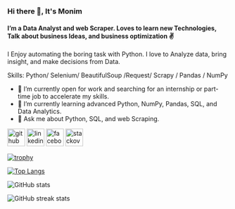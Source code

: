 ### Hi there 👋, It's Monim 
#### I’m a Data Analyst and web Scraper. Loves to learn new Technologies, Talk about business Ideas, and business optimization ✌️
I Enjoy automating the boring task with Python. I love to Analyze data, bring insight, and make decisions from Data.

Skills: Python/ Selenium/ BeautifulSoup /Request/ Scrapy / Pandas / NumPy

- 🔭 I’m currently open for work and searching for an internship or part-time job to accelerate my skills. 
- 🌱 I’m currently learning advanced Python, NumPy, Pandas, SQL, and Data Analytics. 
- 💬 Ask me about Python, SQL, and web Scraping. 


[<img src='https://cdn.jsdelivr.net/npm/simple-icons@3.0.1/icons/github.svg' alt='github' height='40'>](https://github.com/monimahmadh)  [<img src='https://cdn.jsdelivr.net/npm/simple-icons@3.0.1/icons/linkedin.svg' alt='linkedin' height='40'>](https://www.linkedin.com/in/monimahmadh/)  [<img src='https://cdn.jsdelivr.net/npm/simple-icons@3.0.1/icons/facebook.svg' alt='facebook' height='40'>](https://www.facebook.com/monimahmadh/)  [<img src='https://cdn.jsdelivr.net/npm/simple-icons@3.0.1/icons/stackoverflow.svg' alt='stackoverflow' height='40'>](https://stackoverflow.com/users/21274165)  

[![trophy](https://github-profile-trophy.vercel.app/?username=monimahmadh)](https://github.com/ryo-ma/github-profile-trophy)

[![Top Langs](https://github-readme-stats.vercel.app/api/top-langs/?username=monimahmadh)](https://github.com/anuraghazra/github-readme-stats)

![GitHub stats](https://github-readme-stats.vercel.app/api?username=monimahmadh&show_icons=true&count_private=true)  

![GitHub streak stats](https://streak-stats.demolab.com/?user=monimahmadh)  

